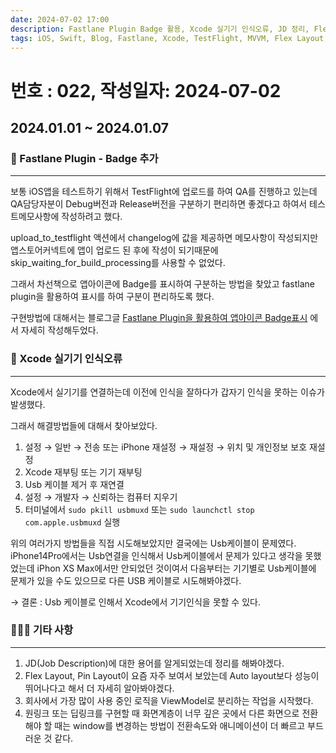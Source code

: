 ```yaml
---
date: 2024-07-02 17:00
description: Fastlane Plugin Badge 활용, Xcode 실기기 인식오류, JD 정리, Flex Layout & Pin Layout 라이브러리, 서비스 메인 로직 ViewModel, 딥링크 활용시 Tip
tags: iOS, Swift, Blog, Fastlane, Xcode, TestFlight, MVVM, Flex Layout, Pin Layout, DeepLink
---
```

# 번호 : 022, 작성일자: 2024-07-02

## 2024.01.01 ~ 2024.01.07
### 🚀 Fastlane Plugin - Badge 추가
---

보통 iOS앱을 테스트하기 위해서 TestFlight에 업로드를 하여 QA를 진행하고 있는데 QA담당자분이 Debug버전과 Release버전을 구분하기 편리하면 좋겠다고 하여서 테스트메모사항에 작성하려고 했다.

upload_to_testflight 액션에서 changelog에 값을 제공하면 메모사항이 작성되지만 앱스토어커넥트에 앱이 업로드 된 후에 작성이 되기때문에 skip_waiting_for_build_processing를 사용할 수 없었다.

그래서 차선책으로 앱아이콘에 Badge를 표시하여 구분하는 방법을 찾았고 fastlane plugin을 활용하여 표시를 하여 구분이 편리하도록 했다.

구현방법에 대해서는 블로그글 [Fastlane Plugin을 활용하여 앱아이콘 Badge표시](https://sookim-1.tistory.com/entry/iOS-Fastlane-Plugin%EC%9D%84-%ED%99%9C%EC%9A%A9%ED%95%98%EC%97%AC-%EC%95%B1%EC%95%84%EC%9D%B4%EC%BD%98-Badge-%ED%91%9C%EC%8B%9C) 에서 자세히 작성해두었다.


### 🚨 Xcode 실기기 인식오류
---

Xcode에서 실기기를 연결하는데 이전에 인식을 잘하다가 갑자기 인식을 못하는 이슈가 발생했다.

그래서 해결방법들에 대해서 찾아보았다. 

1. 설정 → 일반 → 전송 또는 iPhone 재설정 → 재설정 → 위치 및 개인정보 보호 재설정
2. Xcode 재부팅 또는 기기 재부팅
3. Usb 케이블 제거 후 재연결
4. 설정 → 개발자 → 신뢰하는 컴퓨터 지우기
5. 터미널에서 `sudo pkill usbmuxd` 또는 `sudo launchctl stop com.apple.usbmuxd` 실행

위의 여러가지 방법들을 직접 시도해보았지만 결국에는 Usb케이블이 문제였다. iPhone14Pro에서는 Usb연결을 인식해서 Usb케이블에서 문제가 있다고 생각을 못했었는데 iPhon XS Max에서만 안되었던 것이여서 다음부터는 기기별로 Usb케이블에 문제가 있을 수도 있으므로 다른 USB 케이블로 시도해봐야겠다.

→ 결론 : Usb 케이블로 인해서 Xcode에서 기기인식을 못할 수 있다.


### 🙋🏻‍♂️ 기타 사항
---

1. JD(Job Description)에 대한 용어를 알게되었는데 정리를 해봐야겠다.
2. Flex Layout, Pin Layout이 요즘 자주 보여서 보았는데 Auto layout보다 성능이 뛰어나다고 해서 더 자세히 알아봐야겠다.
3. 회사에서 가장 많이 사용 중인 로직을 ViewModel로 분리하는 작업을 시작했다.
4. 원링크 또는 딥링크를 구현할 때 화면계층이 너무 깊은 곳에서 다른 화면으로 전환해야 할 때는 window를 변경하는 방법이 전환속도와 애니메이션이 더 빠르고 부드러운 것 같다.

